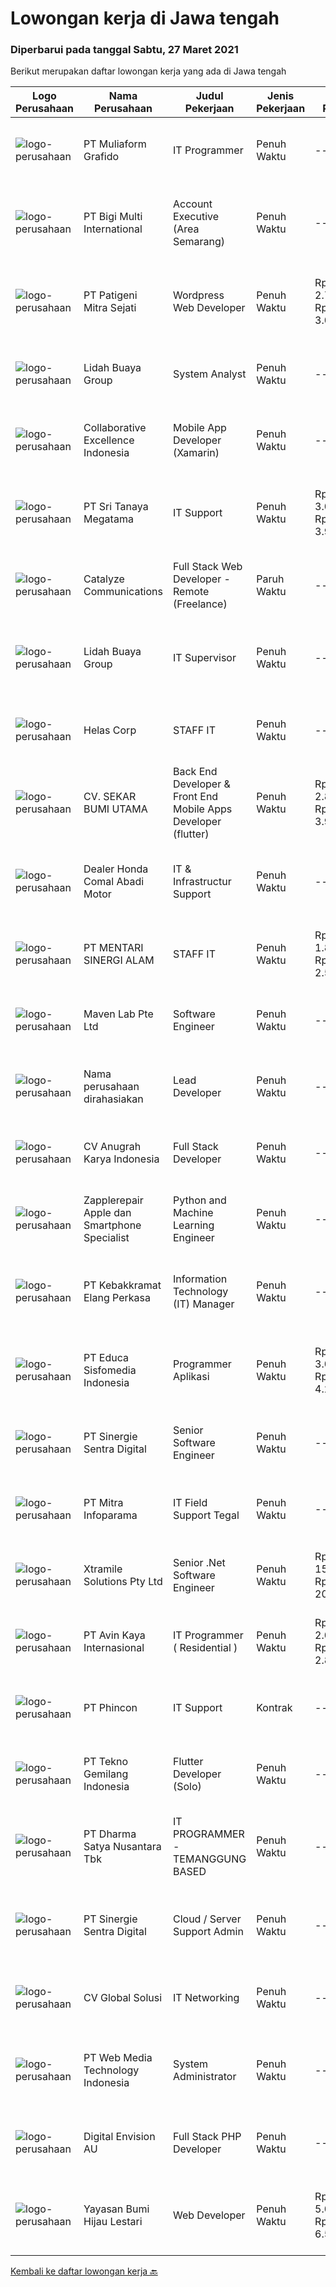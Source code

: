 
  # Lowongan kerja di Jawa tengah

  ### Diperbarui pada tanggal Sabtu, 27 Maret 2021

  Berikut merupakan daftar lowongan kerja yang ada di Jawa tengah

  |Logo Perusahaan | Nama Perusahaan | Judul Pekerjaan | Jenis Pekerjaan | Gaji Pekerjaan | Lokasi | Deskripsi | Tanggal diunggah | Pranala |
  | -------------- | --------------- | --------------- | --------- | --------- | -------------- | ------- | ----------- | ----------- |
  |![logo-perusahaan](https://image-service-cdn.seek.com.au/f1fb0c938a27e0e3ace4d46818a95b03dd8263c8/ee4dce1061f3f616224767ad58cb2fc751b8d2dc)|PT Muliaform Grafido|IT Programmer|Penuh Waktu|---|Semarang|Syarat : Usia maksimal 30 Tahun Minimal D3 Teknik Informatika (Programming) Menguasai VB.NET &amp; Menguasai SQL Server Jujur, rajin dan bertanggung...|Jumat, 26 Maret 2021|https://www.jobstreet.co.id/id/job/it-programmer-3491726?token=0~f829c6fe-7fcd-4e79-9426-63792166b57a&sectionRank=1&jobId=jobstreet-id-job-3491726|
|![logo-perusahaan](https://image-service-cdn.seek.com.au/0c18fec6b112137679fd87a61aca854bfaf25188/ee4dce1061f3f616224767ad58cb2fc751b8d2dc)|PT Bigi Multi International|Account Executive (Area Semarang)|Penuh Waktu|---|Semarang|Kualifikasi :  Berusia maksimal 35 tahun Pendidikan minimal D3 Memiliki pengalaman di bidang yang sama minimal 2 tahun Mampu mempresentasikan product...|Kamis, 25 Maret 2021|https://www.jobstreet.co.id/id/job/account-executive-area-semarang-3482017?token=0~f829c6fe-7fcd-4e79-9426-63792166b57a&sectionRank=2&jobId=jobstreet-id-job-3482017|
|![logo-perusahaan](https://image-service-cdn.seek.com.au/4f03855ca553d3ec5f734c789b1bf554dd30b765/ee4dce1061f3f616224767ad58cb2fc751b8d2dc)|PT Patigeni Mitra Sejati|Wordpress Web Developer|Penuh Waktu|Rp. 2.700.000-Rp. 3.000.000|Semarang|Anda memiliki ide-ide kreatif yang out of the box? Mungkin, Anda-lah yang kami cari! Kualifikasi: Usia maksimal 25 tahun Memiliki pengalaman minimal 1...|Jumat, 26 Maret 2021|https://www.jobstreet.co.id/id/job/wordpress-web-developer-3483260?token=0~f829c6fe-7fcd-4e79-9426-63792166b57a&sectionRank=3&jobId=jobstreet-id-job-3483260|
|![logo-perusahaan](https://image-service-cdn.seek.com.au/a0342b2092e30b9aebb55b6790b4291dc8714e57/ee4dce1061f3f616224767ad58cb2fc751b8d2dc)|Lidah Buaya Group|System Analyst|Penuh Waktu|---|Magelang|Deskripsi Pekerjaan:·        Membuat proses analis dari proses bisnis yang sedang berjalan untuk kemudian dikembangkan menjadi sebuah...|Rabu, 24 Maret 2021|https://www.jobstreet.co.id/id/job/system-analyst-3489599?token=0~f829c6fe-7fcd-4e79-9426-63792166b57a&sectionRank=4&jobId=jobstreet-id-job-3489599|
|![logo-perusahaan](https://image-service-cdn.seek.com.au/00c268b58ba99fc65b0b0108dd8e2d7068acfb74/ee4dce1061f3f616224767ad58cb2fc751b8d2dc)|Collaborative Excellence Indonesia|Mobile App Developer (Xamarin)|Penuh Waktu|---|Jawa Tengah|Responsibilities: Capable of understanding and delivering development according to plan Understanding software development lifecycle, solution,...|Jumat, 26 Maret 2021|https://www.jobstreet.co.id/id/job/mobile-app-developer-xamarin-3491764?token=0~f829c6fe-7fcd-4e79-9426-63792166b57a&sectionRank=5&jobId=jobstreet-id-job-3491764|
|![logo-perusahaan](https://image-service-cdn.seek.com.au/9a95ecfb93d58dde5ef1355e0d47d6d7de7d6465/ee4dce1061f3f616224767ad58cb2fc751b8d2dc)|PT Sri Tanaya Megatama|IT Support|Penuh Waktu|Rp. 3.000.000-Rp. 3.900.000|Semarang|Kandidat harus memiliki setidaknya Gelar Sarjana di Ilmu Komputer/Teknologi Informasi atau setara. Setidaknya memiliki 2 tahun pengalaman dalam bidang...|Rabu, 24 Maret 2021|https://www.jobstreet.co.id/id/job/it-support-3489692?token=0~f829c6fe-7fcd-4e79-9426-63792166b57a&sectionRank=6&jobId=jobstreet-id-job-3489692|
|![logo-perusahaan](https://image-service-cdn.seek.com.au/03a304b22478b75485b9e4c2a6a4429e414e5def/ee4dce1061f3f616224767ad58cb2fc751b8d2dc)|Catalyze Communications|Full Stack Web Developer - Remote (Freelance)|Paruh Waktu|---|Jawa Tengah|As part of our ongoing expansion, we seek a reliable, detailed, and experienced freelance Fullstack Web Developer to develop website projects using...|Jumat, 26 Maret 2021|https://www.jobstreet.co.id/id/job/full-stack-web-developer-remote-freelance-3491974?token=0~f829c6fe-7fcd-4e79-9426-63792166b57a&sectionRank=7&jobId=jobstreet-id-job-3491974|
|![logo-perusahaan](https://image-service-cdn.seek.com.au/a2cbe288627607bd25627c1d34ed35667e492e04/ee4dce1061f3f616224767ad58cb2fc751b8d2dc)|Lidah Buaya Group|IT Supervisor|Penuh Waktu|---|Magelang|Deskripsi Pekerjaan·        Membuat timeline pengerjaan pembangunan aplikasi·        Memastikan proses pekerjaan sesuai dengan timeline yang sudah...|Rabu, 24 Maret 2021|https://www.jobstreet.co.id/id/job/it-supervisor-3489606?token=0~f829c6fe-7fcd-4e79-9426-63792166b57a&sectionRank=8&jobId=jobstreet-id-job-3489606|
|![logo-perusahaan](https://us.123rf.com/450wm/pavelstasevich/pavelstasevich1811/pavelstasevich181101027/112815900-stock-vector-no-image-available-icon-flat-vector.jpg?ver=6)|Helas Corp|STAFF IT|Penuh Waktu|---|Surakarta|Usia maksimal 30 tahun Lulusan D3 / S1 Teknik Informatika / Sistem Informatika Menguasai bahasa pemrograman Menguasai Pemrograman berbasis Web...|Kamis, 25 Maret 2021|https://www.jobstreet.co.id/id/job/staff-it-3490842?token=0~f829c6fe-7fcd-4e79-9426-63792166b57a&sectionRank=9&jobId=jobstreet-id-job-3490842|
|![logo-perusahaan](https://image-service-cdn.seek.com.au/6f6d0b01f6cdc9b31f0adde021d91042355f144e/ee4dce1061f3f616224767ad58cb2fc751b8d2dc)|CV. SEKAR BUMI UTAMA|Back End Developer & Front End Mobile Apps Developer (flutter)|Penuh Waktu|Rp. 2.800.000-Rp. 3.920.000|Semarang|Front End DeveloperKeahlian : 1.     Menguasai web programming (PHP, HTML, JAVASCRIPT,CSS)2.     Memahami tentang DBMS ( Postgre, SQLserver atau...|Rabu, 24 Maret 2021|https://www.jobstreet.co.id/id/job/back-end-developer-front-end-mobile-apps-developer-flutter-3481408?token=0~f829c6fe-7fcd-4e79-9426-63792166b57a&sectionRank=10&jobId=jobstreet-id-job-3481408|
|![logo-perusahaan](https://us.123rf.com/450wm/pavelstasevich/pavelstasevich1811/pavelstasevich181101027/112815900-stock-vector-no-image-available-icon-flat-vector.jpg?ver=6)|Dealer Honda Comal Abadi Motor|IT & Infrastructur Support|Penuh Waktu|---|Pemalang|Kandidat harus memiliki setidaknya Gelar Sarjana di Teknik (Komputer/Telekomunikasi) atau setara. Setidaknya memiliki 1 tahun pengalaman dalam bidang...|Rabu, 24 Maret 2021|https://www.jobstreet.co.id/id/job/it-infrastructur-support-3489049?token=0~f829c6fe-7fcd-4e79-9426-63792166b57a&sectionRank=11&jobId=jobstreet-id-job-3489049|
|![logo-perusahaan](https://us.123rf.com/450wm/pavelstasevich/pavelstasevich1811/pavelstasevich181101027/112815900-stock-vector-no-image-available-icon-flat-vector.jpg?ver=6)|PT MENTARI SINERGI ALAM|STAFF IT|Penuh Waktu|Rp. 1.805.000-Rp. 2.527.000|Kulon Progo|PT. Mentari Sinergi Alam adalah perusahaan yang memproduksi Pupuk hayati untuk perkebunan kelapa sawit., membuka lowongan kerja untuk menempati posisi...|Selasa, 23 Maret 2021|https://www.jobstreet.co.id/id/job/staff-it-3487994?token=0~f829c6fe-7fcd-4e79-9426-63792166b57a&sectionRank=12&jobId=jobstreet-id-job-3487994|
|![logo-perusahaan](https://image-service-cdn.seek.com.au/ccc49044bb9d01baabbf8a82f928a14bc75145f2/ee4dce1061f3f616224767ad58cb2fc751b8d2dc)|Maven Lab Pte Ltd|Software Engineer|Penuh Waktu|---|Jawa Tengah|Maven Lab is currently looking for a motivated, passionate and experienced developer to join our Product team. You are expected to be well-versed on...|Rabu, 24 Maret 2021|https://www.jobstreet.co.id/id/job/software-engineer-3481580?token=0~f829c6fe-7fcd-4e79-9426-63792166b57a&sectionRank=13&jobId=jobstreet-id-job-3481580|
|![logo-perusahaan](https://us.123rf.com/450wm/pavelstasevich/pavelstasevich1811/pavelstasevich181101027/112815900-stock-vector-no-image-available-icon-flat-vector.jpg?ver=6)|Nama perusahaan dirahasiakan|Lead Developer|Penuh Waktu|---|Jawa Tengah|Ensure that the team continues to deliver high-quality results that satisfy clients' and partners' web technology needs. Foster a culture of...|Rabu, 24 Maret 2021|https://www.jobstreet.co.id/id/job/lead-developer-3480828?token=0~f829c6fe-7fcd-4e79-9426-63792166b57a&sectionRank=14&jobId=jobstreet-id-job-3480828|
|![logo-perusahaan](https://image-service-cdn.seek.com.au/ce4d4ab03a6fec7c586357354e67f460216c540a/ee4dce1061f3f616224767ad58cb2fc751b8d2dc)|CV Anugrah Karya Indonesia|Full Stack Developer|Penuh Waktu|---|Semarang|Skills &amp; Requirement : Previous working experience as a PHP Developer for 2 years. Bachelor degree majoring in Information Technology/Computer...|Rabu, 24 Maret 2021|https://www.jobstreet.co.id/id/job/full-stack-developer-3489639?token=0~f829c6fe-7fcd-4e79-9426-63792166b57a&sectionRank=15&jobId=jobstreet-id-job-3489639|
|![logo-perusahaan](https://image-service-cdn.seek.com.au/49d85e04e1644ac28253a46a4c7c116f3f8a1400/ee4dce1061f3f616224767ad58cb2fc751b8d2dc)|Zapplerepair Apple dan Smartphone Specialist|Python and Machine Learning Engineer|Penuh Waktu|---|Semarang|Job DescriptionWe are looking for new Development Engineers with the major focus on Python environment. Your focus will be to develop and maintain...|Rabu, 24 Maret 2021|https://www.jobstreet.co.id/id/job/python-and-machine-learning-engineer-3477033?token=0~f829c6fe-7fcd-4e79-9426-63792166b57a&sectionRank=16&jobId=jobstreet-id-job-3477033|
|![logo-perusahaan](https://image-service-cdn.seek.com.au/685f69efec5cd4e4e6802d3d9931e6ad2e7eea06/ee4dce1061f3f616224767ad58cb2fc751b8d2dc)|PT Kebakkramat Elang Perkasa|Information Technology (IT) Manager|Penuh Waktu|---|Surakarta|Requirements: Pendidikan S1 Teknologi Informatika atau pengalaman berketrampilan melebihi 5 tahun Memiliki pengalaman min. 3 tahun di bidang yang sama...|Senin, 22 Maret 2021|https://www.jobstreet.co.id/id/job/information-technology-it-manager-3487629?token=0~f829c6fe-7fcd-4e79-9426-63792166b57a&sectionRank=17&jobId=jobstreet-id-job-3487629|
|![logo-perusahaan](https://image-service-cdn.seek.com.au/872af7f35e2bafa2702dfbaf22e420655702092f/ee4dce1061f3f616224767ad58cb2fc751b8d2dc)|PT Educa Sisfomedia Indonesia|Programmer Aplikasi|Penuh Waktu|Rp. 3.000.000-Rp. 4.200.000|Salatiga|Kebutuhan Dasar Menguasai pemrograman dasar Dart Dapat mengembangkan antarmuka dan logika apps berbasis Flutter Memiliki pengetahuan dasar tentang...|Selasa, 23 Maret 2021|https://www.jobstreet.co.id/id/job/programmer-aplikasi-3488212?token=0~f829c6fe-7fcd-4e79-9426-63792166b57a&sectionRank=18&jobId=jobstreet-id-job-3488212|
|![logo-perusahaan](https://image-service-cdn.seek.com.au/6bb0ed297943a3ae8f0fc5afffb2deb4cb47452b/ee4dce1061f3f616224767ad58cb2fc751b8d2dc)|PT Sinergie Sentra Digital|Senior Software Engineer|Penuh Waktu|---|Semarang|Responsibilities: Responsible to design technical solutions Responsible to deliver high-quality codes on time Responsible to review software code for...|Kamis, 25 Maret 2021|https://www.jobstreet.co.id/id/job/senior-software-engineer-3482703?token=0~f829c6fe-7fcd-4e79-9426-63792166b57a&sectionRank=19&jobId=jobstreet-id-job-3482703|
|![logo-perusahaan](https://image-service-cdn.seek.com.au/e882991b048dd6ac4129f69176834f688f4a0d67/ee4dce1061f3f616224767ad58cb2fc751b8d2dc)|PT Mitra Infoparama|IT Field Support Tegal|Penuh Waktu|---|Tegal|Pendidikan minimal SMK jurusan TKJ atau setara. Pengalaman kerja minimal 6 bulan. Menguasai perangkat keras (Hardware) PC dan Laptop serta Operating...|Senin, 22 Maret 2021|https://www.jobstreet.co.id/id/job/it-field-support-tegal-3486930?token=0~f829c6fe-7fcd-4e79-9426-63792166b57a&sectionRank=20&jobId=jobstreet-id-job-3486930|
|![logo-perusahaan](https://image-service-cdn.seek.com.au/886dbb766c5bd832cea6f1bb5b5374b094ca8917/ee4dce1061f3f616224767ad58cb2fc751b8d2dc)|Xtramile Solutions Pty Ltd|Senior .Net Software Engineer|Penuh Waktu|Rp. 15.000.000-Rp. 20.000.000|Jawa Tengah|We need a senior .Net engineer to help deliver one of our key client’s project in their vision to continue improving the digital communications...|Rabu, 24 Maret 2021|https://www.jobstreet.co.id/id/job/senior-net-software-engineer-3481900?token=0~f829c6fe-7fcd-4e79-9426-63792166b57a&sectionRank=21&jobId=jobstreet-id-job-3481900|
|![logo-perusahaan](https://image-service-cdn.seek.com.au/9e67d200f2cfdcea368b901998f0635ddb84ed62/ee4dce1061f3f616224767ad58cb2fc751b8d2dc)|PT Avin Kaya Internasional|IT Programmer ( Residential )|Penuh Waktu|Rp. 2.000.000-Rp. 2.800.000|Jawa Tengah|Minimal pendidikan S1 atau sederajat jurusan IT atau sejenis. Fresh graduate dipersilahkan melamar Menguasai Android Studio Memiliki analisis masalah...|Sabtu, 20 Maret 2021|https://www.jobstreet.co.id/id/job/it-programmer-residential-3474924?token=0~f829c6fe-7fcd-4e79-9426-63792166b57a&sectionRank=22&jobId=jobstreet-id-job-3474924|
|![logo-perusahaan](https://image-service-cdn.seek.com.au/109df7840840de23c3be3e84e1ebf021f9dbee84/ee4dce1061f3f616224767ad58cb2fc751b8d2dc)|PT Phincon|IT Support|Kontrak|---|Semarang|Job Description Installing and configuring computer hardware, software, systems, networks, printers, and scanners Monitoring and maintaining computer...|Jumat, 19 Maret 2021|https://www.jobstreet.co.id/id/job/it-support-3486235?token=0~f829c6fe-7fcd-4e79-9426-63792166b57a&sectionRank=23&jobId=jobstreet-id-job-3486235|
|![logo-perusahaan](https://image-service-cdn.seek.com.au/d9a5cf4e8f1f169e793685aadd3c305747f813dd/ee4dce1061f3f616224767ad58cb2fc751b8d2dc)|PT Tekno Gemilang Indonesia|Flutter Developer (Solo)|Penuh Waktu|---|Jawa Tengah|Job Description : Managing the overall mobile app Development Life Cycle of the product Analyzing and optimizing application code for efficiency,...|Jumat, 19 Maret 2021|https://www.jobstreet.co.id/id/job/flutter-developer-solo-3473090?token=0~f829c6fe-7fcd-4e79-9426-63792166b57a&sectionRank=24&jobId=jobstreet-id-job-3473090|
|![logo-perusahaan](https://image-service-cdn.seek.com.au/9c93262e26bc4c115235a1c68c1252bf4a2da007/ee4dce1061f3f616224767ad58cb2fc751b8d2dc)|PT Dharma Satya Nusantara Tbk|IT PROGRAMMER - TEMANGGUNG BASED|Penuh Waktu|---|Jawa Tengah|Job Description: Memastikan tersedianya aplikasi melalui kegiatan pembuatan program guna mendukung kebutuhan bisnis berdasarkan design aplikasi yang...|Jumat, 19 Maret 2021|https://www.jobstreet.co.id/id/job/it-programmer-temanggung-based-3473021?token=0~f829c6fe-7fcd-4e79-9426-63792166b57a&sectionRank=25&jobId=jobstreet-id-job-3473021|
|![logo-perusahaan](https://image-service-cdn.seek.com.au/6bb0ed297943a3ae8f0fc5afffb2deb4cb47452b/ee4dce1061f3f616224767ad58cb2fc751b8d2dc)|PT Sinergie Sentra Digital|Cloud / Server Support Admin|Penuh Waktu|---|Semarang|Responsibilities: Responsible to do server support for current server/cloud to provide best support to customers  Responsible to process new cloud...|Rabu, 17 Maret 2021|https://www.jobstreet.co.id/id/job/cloud-server-support-admin-3483815?token=0~f829c6fe-7fcd-4e79-9426-63792166b57a&sectionRank=26&jobId=jobstreet-id-job-3483815|
|![logo-perusahaan](https://image-service-cdn.seek.com.au/0ae714c4671c3afeb468e585dc6fb1c321de2663/ee4dce1061f3f616224767ad58cb2fc751b8d2dc)|CV Global Solusi|IT Networking|Penuh Waktu|---|Semarang|Kualifikasi: Kandidat harus memiliki setidaknya Gelar Sarjana di Teknik (Elektro), Teknik (Komputer/Telekomunikasi), Ilmu Komputer/Teknologi Informasi...|Rabu, 17 Maret 2021|https://www.jobstreet.co.id/id/job/it-networking-3483725?token=0~f829c6fe-7fcd-4e79-9426-63792166b57a&sectionRank=27&jobId=jobstreet-id-job-3483725|
|![logo-perusahaan](https://image-service-cdn.seek.com.au/a88bcac36bed01ec4bfdde06cea5cbda945b0999/ee4dce1061f3f616224767ad58cb2fc751b8d2dc)|PT Web Media Technology Indonesia|System Administrator|Penuh Waktu|---|Klaten|We're looking for a System Administrator. S/he will be managing a high-performing server and infrastructure that back-boned our product and services....|Selasa, 16 Maret 2021|https://www.jobstreet.co.id/id/job/system-administrator-3483075?token=0~f829c6fe-7fcd-4e79-9426-63792166b57a&sectionRank=28&jobId=jobstreet-id-job-3483075|
|![logo-perusahaan](https://image-service-cdn.seek.com.au/2b95fea52a6a0b23ed10931e44326c137b098637/ee4dce1061f3f616224767ad58cb2fc751b8d2dc)|Digital Envision AU|Full Stack PHP Developer|Penuh Waktu|---|Semarang|Job Responsibilities:  Design and develop website front-end and back-end including database and server integration for a wide variety of web-based...|Selasa, 23 Maret 2021|https://www.jobstreet.co.id/id/job/full-stack-php-developer-3488284?token=0~f829c6fe-7fcd-4e79-9426-63792166b57a&sectionRank=29&jobId=jobstreet-id-job-3488284|
|![logo-perusahaan](https://image-service-cdn.seek.com.au/78d7f430d86e234305d246d6f26b11e644377825/ee4dce1061f3f616224767ad58cb2fc751b8d2dc)|Yayasan Bumi Hijau Lestari|Web Developer|Penuh Waktu|Rp. 5.000.000-Rp. 6.500.000|Semarang|Job Posting - Web DeveloperTree4Trees has an immediate opening for an experienced Web Developer at our office location in Semarang Indonesia. The...|Kamis, 18 Maret 2021|https://www.jobstreet.co.id/id/job/web-developer-3477532?token=0~f829c6fe-7fcd-4e79-9426-63792166b57a&sectionRank=30&jobId=jobstreet-id-job-3477532|


  [Kembali ke daftar lowongan kerja 🔙](../README.md#daftar-lowongan-kerja)
  